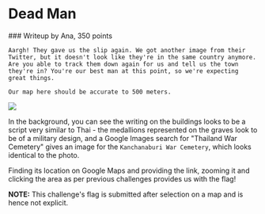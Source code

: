 # Dead Man

### Writeup by Ana, 350 points

`Aargh! They gave us the slip again. We got another image from their Twitter, but it doesn't look like they're in the same country anymore. Are you able to track them down again for us and tell us the town they're in? You're our best man at this point, so we're expecting great things.`

`Our map here should be accurate to 500 meters.`

![](dead.jpg)

In the background, you can see the writing on the buildings looks to be a script very similar to Thai - the medallions represented on the graves look to be of a military design, and a Google Images search for "Thailand War Cemetery" gives an image for the `Kanchanaburi War Cemetery`, which looks identical to the photo. 

Finding its location on Google Maps and providing the link, zooming it and clicking the area as per previous challenges provides us with the flag!

**NOTE:** This challenge's flag is submitted after selection on a map and is hence not explicit.